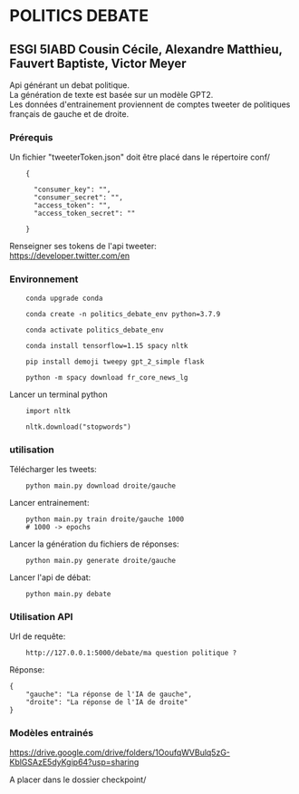 # POLITICS DEBATE
## ESGI 5IABD Cousin Cécile, Alexandre Matthieu, Fauvert Baptiste, Victor Meyer

Api générant un debat politique.  
La génération de texte est basée sur un modèle GPT2.  
Les données d'entrainement proviennent de comptes tweeter de politiques français de gauche et de droite.  

### Prérequis

Un fichier "tweeterToken.json" doit être placé dans le répertoire conf/  

        {
    
          "consumer_key": "",
          "consumer_secret": "",
          "access_token": "",
          "access_token_secret": ""
    
        }

Renseigner ses tokens de l'api tweeter:  
https://developer.twitter.com/en

### Environnement
        
        conda upgrade conda  
        
        conda create -n politics_debate_env python=3.7.9
        
        conda activate politics_debate_env
        
        conda install tensorflow=1.15 spacy nltk
        
        pip install demoji tweepy gpt_2_simple flask
        
        python -m spacy download fr_core_news_lg


Lancer un terminal python

        import nltk
        
        nltk.download("stopwords")

### utilisation

Télécharger les tweets:  

        python main.py download droite/gauche

Lancer entrainement:  

        python main.py train droite/gauche 1000
        # 1000 -> epochs

Lancer la génération du fichiers de réponses:  

        python main.py generate droite/gauche

Lancer l'api de débat:  
        
        python main.py debate

### Utilisation API

Url de requête:

        http://127.0.0.1:5000/debate/ma question politique ?
        
Réponse:

    {
        "gauche": "La réponse de l'IA de gauche",
        "droite": "La réponse de l'IA de droite"
    }

### Modèles entrainés

https://drive.google.com/drive/folders/1OoufqWVBulq5zG-KblGSAzE5dyKgip64?usp=sharing

A placer dans le dossier checkpoint/	
